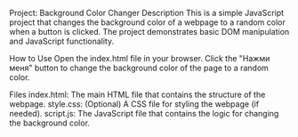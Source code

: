 Project: Background Color Changer
Description
This is a simple JavaScript project that changes the background color of a webpage to a random color when a button is clicked. The project demonstrates basic DOM manipulation and JavaScript functionality.

How to Use
Open the index.html file in your browser.
Click the "Нажми меня" button to change the background color of the page to a random color.

Files
index.html: The main HTML file that contains the structure of the webpage.
style.css: (Optional) A CSS file for styling the webpage (if needed).
script.js: The JavaScript file that contains the logic for changing the background color.
